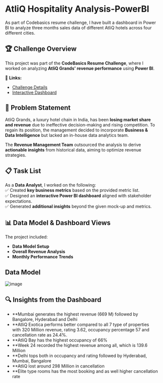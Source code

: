 # AtliQ Hospitality Analysis-PowerBI
As part of Codebasics resume challenge, I have built a dashboard in Power BI to analyze three months sales data of different AtliQ hotels across four different cities.

## 🏆 Challenge Overview  
This project was part of the **CodeBasics Resume Challenge**, where I worked on analyzing **AtliQ Grands' revenue performance** using **Power BI**.  

🔗 **Links:**  
- [Challenge Details](#)  
- [Interactive Dashboard](#)  

## 📌 Problem Statement  
AtliQ Grands, a luxury hotel chain in India, has been **losing market share and revenue** due to ineffective decision-making and rising competition. To regain its position, the management decided to incorporate **Business & Data Intelligence** but lacked an in-house data analytics team.  

The **Revenue Management Team** outsourced the analysis to derive **actionable insights** from historical data, aiming to optimize revenue strategies.  

## 📋 Task List  
As a **Data Analyst**, I worked on the following:  
✅ Created **key business metrics** based on the provided metric list.  
✅ Designed an **interactive Power BI dashboard** aligned with stakeholder expectations.  
✅ Generated **additional insights** beyond the given mock-up and metrics.  

## 📊 Data Model & Dashboard Views  
The project included:  
- **Data Model Setup** 
- **Overall Revenue Analysis**  
- **Monthly Performance Trends**  

## Data Model
![image](https://github.com/user-attachments/assets/941722e6-14a7-4381-871d-8a0b4e99ca6d)

## 🔍 Insights from the Dashboard  
- **Mumbai generates the highest revenue (669 M) followed by Bangalore, Hyderabad and Delhi
- **AtliQ Exotica performs better compared to all 7 type of properties with 320 Million revenue, rating 3.62, occupancy percentage 57 and cancellation rate as 24.4%.
- **AtliQ Bay has the highest occupancy of 66%
- **Week 24 recorded the highest revenue among all, which is 139.6 Million
- **Delhi tops both in occupancy and rating followed by Hyderabad, Mumbai, Bangalore
- **AtliQ lost around 298 Million in cancellation
- **Elite type rooms has the most booking and as well higher cancellation rate
